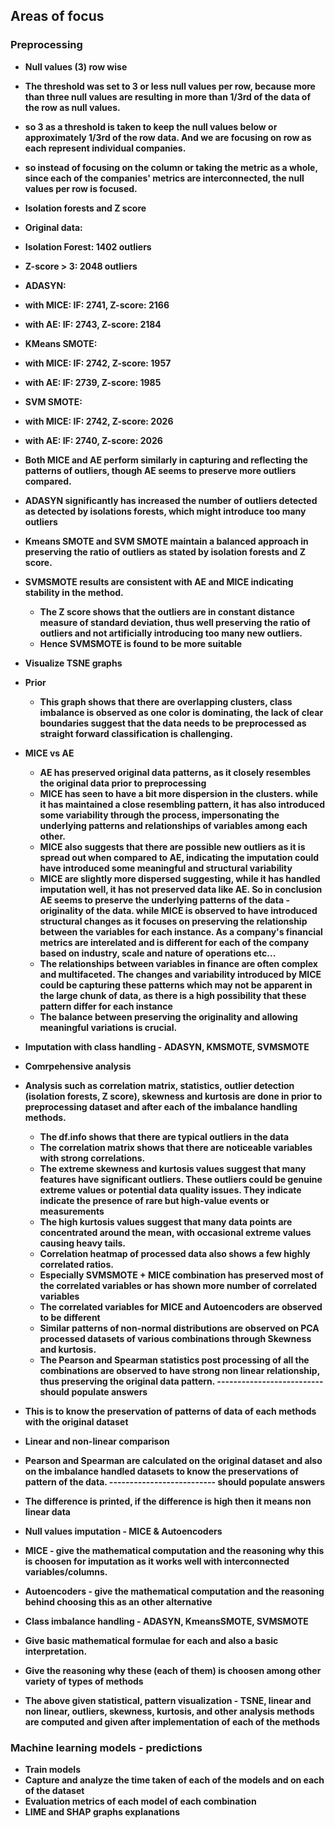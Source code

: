 ## Areas of focus

### Preprocessing

- <b>Null values (3) row wise<b> 
- The threshold was set to 3 or less null values per row, because more than three null values are resulting in more than 1/3rd of the data of the row as null values. 
- so 3 as a threshold is taken to keep the null values below or approximately 1/3rd of the row data. And we are focusing on row as each represent individual companies.
- so instead of focusing on the column or taking the metric as a whole, since each of the companies' metrics are interconnected, the null values per row is focused.


- <b>Isolation forests and Z score<b>

- Original data:
- Isolation Forest: 1402 outliers
- Z-score > 3: 2048 outliers

- ADASYN:
- with MICE: IF: 2741, Z-score: 2166
- with AE: IF: 2743, Z-score: 2184

- KMeans SMOTE:
- with MICE: IF: 2742, Z-score: 1957
- with AE: IF: 2739, Z-score: 1985

- SVM SMOTE:
- with MICE: IF: 2742, Z-score: 2026
- with AE: IF: 2740, Z-score: 2026

- Both MICE and AE perform similarly in capturing and reflecting the patterns of outliers, though AE seems to preserve more outliers compared.
- ADASYN significantly has increased the number of outliers detected as detected by isolations forests, which might introduce too many outliers
- Kmeans SMOTE and SVM SMOTE maintain a balanced approach in preserving the ratio of outliers as stated by isolation forests and Z score.
- SVMSMOTE results are consistent with AE and MICE indicating stability in the method.
  - The Z score shows that the outliers are in constant distance measure of standard deviation, thus well preserving the ratio of outliers and not artificially introducing too many new outliers.
  - Hence SVMSMOTE is found to be more suitable


- <b>Visualize TSNE graphs<b>
- Prior
  - This graph shows that there are overlapping clusters, class imbalance is observed as one color is dominating, the lack of clear boundaries suggest that the data needs to be preprocessed as straight forward classification is challenging.
- MICE vs AE
  - AE has preserved original data patterns, as it closely resembles the original data prior to preprocessing
  - MICE has seen to have a bit more dispersion in the clusters. while it has maintained a close resembling pattern, it has also introduced some variability through the process, impersonating the underlying patterns and relationships of variables among each other.
  - MICE also suggests that there are possible new outliers as it is spread out when compared to AE, indicating the imputation could have introduced some meaningful and structural variability
  - MICE are slightly more dispersed suggesting, while it has handled imputation well, it has not preserved data like AE. So in conclusion AE seems to preserve the underlying patterns of the data - originality of the data. while MICE is observed to have introduced structural changes as it focuses on preserving the relationship between the variables for each instance. As a company's financial metrics are interelated and is different for each of the company based on industry, scale and nature of operations etc...
  - The relationships between variables in finance are often complex and multifaceted. The changes and variability introduced by MICE could be capturing these patterns which may not be apparent in the large chunk of data, as there is a high possibility that these pattern differ for each instance
  - The balance between preserving the originality and allowing meaningful variations is crucial.
- Imputation with class handling - ADASYN, KMSMOTE, SVMSMOTE


- <b>Comrpehensive analysis<b>
- Analysis such as correlation matrix, statistics, outlier detection (isolation forests, Z score), skewness and kurtosis are done in prior to preprocessing dataset and after each of the imbalance handling methods.
  - The df.info shows that there are typical outliers in the data
  - The correlation matrix shows that there are noticeable variables with strong correlations.
  - The extreme skewness and kurtosis values suggest that many features have significant outliers. These outliers could be genuine extreme values or potential data quality issues. They indicate indicate the presence of rare but high-value events or measurements
  - The high kurtosis values suggest that many data points are concentrated around the mean, with occasional extreme values causing heavy tails.
  - Correlation heatmap of processed data also shows a few highly correlated ratios.
  - Especially SVMSMOTE + MICE combination has preserved most of the correlated variables or has shown more number of correlated variables
  - The correlated variables for MICE and Autoencoders are observed to be different
  - Similar patterns of non-normal distributions are observed on PCA processed datasets of various combinations through Skewness and kurtosis.
  - The Pearson and Spearman statistics post processing of all the combinations are observed to have strong non linear relationship, thus preserving the original data pattern.
-------------------------- should populate answers
- This is to know the preservation of patterns of data of each methods with the original dataset


- <b>Linear and non-linear comparison<b>
- Pearson and Spearman are calculated on the original dataset and also on the imbalance handled datasets to know the preservations of pattern of the data.
-------------------------- should populate answers
- The difference is printed, if the difference is high then it means non linear data


- <b>Null values imputation - MICE & Autoencoders<b>
- MICE - give the mathematical computation and the reasoning why this is choosen for imputation as it works well with interconnected variables/columns.
- Autoencoders - give the mathematical computation and the reasoning behind choosing this as an other alternative

  
- <b>Class imbalance handling - ADASYN, KmeansSMOTE, SVMSMOTE
- Give basic mathematical formulae for each and also a basic interpretation. 
- Give the reasoning why these (each of them) is choosen among other variety of types of methods
- The above given statistical, pattern visualization - TSNE, linear and non linear, outliers, skewness, kurtosis, and other analysis methods are computed and given after implementation of each of the methods


### Machine learning models - predictions

- <b>Train models<b>
- Capture and analyze the time taken of each of the models and on each of the dataset
- Evaluation metrics of each model of each combination
- LIME and SHAP graphs explanations
